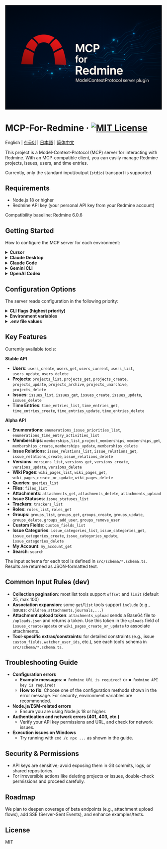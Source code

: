 <div align="center">
    <img src="./assets/cover.png" alt="MCP-FOR-REDMINE" />
</div>

# MCP-For-Redmine · [![MIT License](https://img.shields.io/badge/license-MIT-blue.svg)](https://github.com/toss/slash/blob/main/LICENSE)

English | [한국어](./README-ko_kr.md) | [日本語](./README-ja_jp.md) | [简体中文](./README-zh_cn.md)

This project is a Model-Context-Protocol (MCP) server for interacting with Redmine. With an MCP-compatible client, you can easily manage Redmine projects, issues, users, and time entries.

Currently, only the standard input/output (`stdio`) transport is supported.

## Requirements

- Node.js 18 or higher
- Redmine API key (your personal API key from your Redmine account)

Compatibility baseline: Redmine 6.0.6

## Getting Started

How to configure the MCP server for each environment:

<details>
<summary><b>Cursor</b></summary>

File (top-left) -> Preferences -> Cursor Settings -> MCP & Integrations -> New MCP Server

<b>Config file</b>: `~/.cursor/mcp.json` (global) or `.cursor/mcp.json` (per-project)

📚 <b>Docs</b>: [Cursor MCP documentation](https://docs.cursor.com/en/context/mcp)

[![Install MCP Server](https://cursor.com/deeplink/mcp-install-dark.svg)](https://cursor.com/en/install-mcp?name=mcp-for-redmine&config=eyJjb21tYW5kIjoibnB4IC15IEBjaHNwb3dlcjEvbWNwLWZvci1yZWRtaW5lQGxhdGVzdCIsImVudiI6eyJSRURNSU5FX0JBU0VfVVJMIjoiaHR0cHM6Ly95b3VyLnJlZG1pbmUudGxkIiwiUkVETUlORV9BUElfS0VZIjoieW91cl9hcGlfa2V5X2hlcmUifX0%3D)

```json
{
  "mcpServers": {
    "mcp-for-redmine": {
      "command": "npx",
      "args": ["-y", "@chspower1/mcp-for-redmine@latest"],
      "env": {
        "REDMINE_BASE_URL": "https://your.redmine.tld",
        "REDMINE_API_KEY": "your_api_key_here"
      }
    }
  }
}
```

</details>

<details>
<summary><b>Claude Desktop</b></summary>

<b>Config files</b>:

- <b>Windows</b>: `%APPDATA%\Claude\claude_desktop_config.json`
- <b>macOS</b>: `~/Library/Application Support/Claude/claude_desktop_config.json`

📚 <b>Docs</b>: [Claude Desktop MCP guide](https://support.anthropic.com/en/articles/10949351-getting-started-with-local-mcp-servers-on-claude-desktop)

```json
{
  "mcpServers": {
    "mcp-for-redmine": {
      "command": "npx",
      "args": ["-y", "@chspower1/mcp-for-redmine@latest"],
      "env": {
        "REDMINE_BASE_URL": "https://your.redmine.tld",
        "REDMINE_API_KEY": "your_api_key_here"
      }
    }
  }
}
```

</details>

<details>
<summary><b>Claude Code</b></summary>

📚 <b>Docs</b>: [Claude Code MCP documentation](https://docs.anthropic.com/en/docs/claude-code/mcp)

<b>Set environment variables and run CLI</b>:

```bash
# Set environment variables
export REDMINE_BASE_URL=https://your.redmine.tld
export REDMINE_API_KEY=your_api_key_here

# Add MCP server
claude mcp add mcp-for-redmine -- npx -y @chspower1/mcp-for-redmine@latest
```

<b>Or edit the settings file directly</b>: `~/.claude/settings.local.json`

```json
{
  "mcpServers": {
    "mcp-for-redmine": {
      "command": "npx",
      "args": ["-y", "@chspower1/mcp-for-redmine@latest"],
      "env": {
        "REDMINE_BASE_URL": "https://your.redmine.tld",
        "REDMINE_API_KEY": "your_api_key_here"
      }
    }
  }
}
```

</details>

<details>
<summary><b>Gemini CLI</b></summary>

<b>Config file</b>: `~/.gemini/settings.json` (global) or `.gemini/settings.json` (per-project)

📚 <b>Docs</b>: [Gemini CLI MCP guide](https://gemini-cli.xyz/docs/en/tools/mcp-server)

```json
{
  "mcpServers": {
    "mcp-for-redmine": {
      "command": "npx",
      "args": ["-y", "@chspower1/mcp-for-redmine@latest"],
      "env": {
        "REDMINE_BASE_URL": "https://your.redmine.tld",
        "REDMINE_API_KEY": "your_api_key_here"
      }
    }
  }
}
```

</details>

<details>
<summary><b>OpenAI Codex</b></summary>

<b>Config file</b>: `~/.codex/config.toml`

📚 <b>Docs</b>: [OpenAI MCP documentation](https://platform.openai.com/docs/mcp)

```toml
[[mcp_servers]]
name = "mcp-for-redmine"
command = "npx"
args = ["-y", "@chspower1/mcp-for-redmine@latest"]

[mcp_servers.env]
REDMINE_BASE_URL = "https://your.redmine.tld"
REDMINE_API_KEY = "your_api_key_here"
```

</details>

## Configuration Options

The server reads configuration in the following priority:

<details>
<summary><b>CLI flags (highest priority)</b></summary>

- `-u, --url <url>`
- `-k, --api-key <key>`
- ```json
  {
    "mcpServers": {
      "mcp-for-redmine": {
        "command": "npx",
        "args": [
          "-y",
          "@chspower1/mcp-for-redmine@latest",
          "--url",
          "https://your.redmine.tld",
          "--api-key",
          "YOUR_API_KEY"
        ]
      }
    }
  }
  ```

</details>

<details><summary><b>Environment variables</b></summary>

- `REDMINE_BASE_URL` or `REDMINE_URL`
- `REDMINE_API_KEY` or `REDMINE_TOKEN`
- ```json
  {
    "mcpServers": {
      "mcp-for-redmine": {
        "command": "npx",
        "args": ["-y", "@chspower1/mcp-for-redmine@latest"],
        "env": {
          "REDMINE_BASE_URL": "https://your.redmine.tld",
          "REDMINE_API_KEY": "your_api_key_here"
        }
      }
    }
  }
  ```
  </details>

<details><summary><b>.env file values</b></summary>

<b>Supported variables:</b>

- `REDMINE_BASE_URL` or `REDMINE_URL` — Redmine server URL
- `REDMINE_API_KEY` or `REDMINE_TOKEN` — Redmine API key
</details>

## Key Features

Currently available tools:

**Stable API**

- **Users**: `users_create`, `users_get`, `users_current`, `users_list`, `users_update`, `users_delete`
- **Projects**: `projects_list`, `projects_get`, `projects_create`, `projects_update`, `projects_archive`, `projects_unarchive`, `projects_delete`
- **Issues**: `issues_list`, `issues_get`, `issues_create`, `issues_update`, `issues_delete`
- **Time Entries**: `time_entries_list`, `time_entries_get`, `time_entries_create`, `time_entries_update`, `time_entries_delete`

**Alpha API**

- **Enumerations**: `enumerations_issue_priorities_list`, `enumerations_time_entry_activities_list`
- **Memberships**: `memberships_list_project_memberships`, `memberships_get`, `memberships_create`, `memberships_update`, `memberships_delete`
- **Issue Relations**: `issue_relations_list`, `issue_relations_get`, `issue_relations_create`, `issue_relations_delete`
- **Versions**: `versions_list`, `versions_get`, `versions_create`, `versions_update`, `versions_delete`
- **Wiki Pages**: `wiki_pages_list`, `wiki_pages_get`, `wiki_pages_create_or_update`, `wiki_pages_delete`
- **Queries**: `queries_list`
- **Files**: `files_list`
- **Attachments**: `attachments_get`, `attachments_delete`, `attachments_upload`
- **Issue Statuses**: `issue_statuses_list`
- **Trackers**: `trackers_list`
- **Roles**: `roles_list`, `roles_get`
- **Groups**: `groups_list`, `groups_get`, `groups_create`, `groups_update`, `groups_delete`, `groups_add_user`, `groups_remove_user`
- **Custom Fields**: `custom_fields_list`
- **Issue Categories**: `issue_categories_list`, `issue_categories_get`, `issue_categories_create`, `issue_categories_update`, `issue_categories_delete`
- **My Account**: `my_account_get`
- **Search**: `search`

The input schema for each tool is defined in `src/schema/*.schema.ts`. Results are returned as JSON-formatted text.

## Common Input Rules (dev)

- **Collection pagination**: most list tools support `offset` and `limit` (default 25, max 100)
- **Association expansion**: some `get`/`list` tools support `include` (e.g., issues: `children,attachments,journals,...`)
- **Attachment upload token**: `attachments_upload` sends a Base64 file to `/uploads.json` and returns a token. Use this token in the `uploads` field of `issues_create/update` or `wiki_pages_create_or_update` to associate attachments.
- **Tool-specific extras/constraints**: for detailed constraints (e.g., issue `custom_fields`, `watcher_user_ids`, etc.), see each tool’s schema in `src/schema/*.schema.ts`.

## Troubleshooting Guide

- **Configuration errors**
  - **Example messages**: `❌ Redmine URL is required!` or `❌ Redmine API key is required!`
  - **How to fix**: Choose one of the configuration methods shown in the error message. For security, environment variables are recommended.
- **Node.js/ESM-related errors**
  - Ensure you are using Node.js 18 or higher.
- **Authentication and network errors (401, 403, etc.)**
  - Verify your API key permissions and URL, and check for network issues.
- **Execution issues on Windows**
  - Try running with `cmd /c npx ...` as shown in the guide.

## Security & Permissions

- API keys are sensitive; avoid exposing them in Git commits, logs, or shared repositories.
- For irreversible actions like deleting projects or issues, double-check permissions and proceed carefully.

## Roadmap

We plan to deepen coverage of beta endpoints (e.g., attachment upload flows), add SSE (Server-Sent Events), and enhance examples/tests.

## License

MIT
